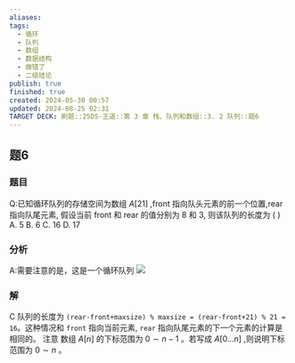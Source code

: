 ```yaml
---
aliases: 
tags:
  - 循环
  - 队列
  - 数组
  - 数据结构
  - 做错了
  - 二级结论
publish: true
finished: true
created: 2024-05-30 00:57
updated: 2024-08-25 02:31
TARGET DECK: 刷题::25DS-王道::第 3 章 栈、队列和数组::3. 2 队列::题6
---
```

## 题6
### 题目
Q:已知循环队列的存储空间为数组 $A\lbrack  {21}\rbrack$ ,front 指向队头元素的前一个位置,rear 指向队尾元素, 假设当前 front 和 rear 的值分别为 8 和 3, 则该队列的长度为 ( )
A. 5 
B. 6 
C. 16 
D. 17
### 分析
A:需要注意的是，这是一个循环队列
![](https://img.hwenyi.tech/202408251726680.webp)
### 解
C
队列的长度为 `(rear-front+maxsize) % maxsize = (rear-front+21) % 21 = 16`。这种情况和 `front` 指向当前元素, `rear` 指向队尾元素的下一个元素的计算是相同的。
注意
数组 $A\lbrack  n\rbrack$ 的下标范围为 $0 \sim  n - 1$ 。若写成 $A\lbrack  {0\ldots n}\rbrack$ ,则说明下标范围为 $0 \sim  n$ 。
